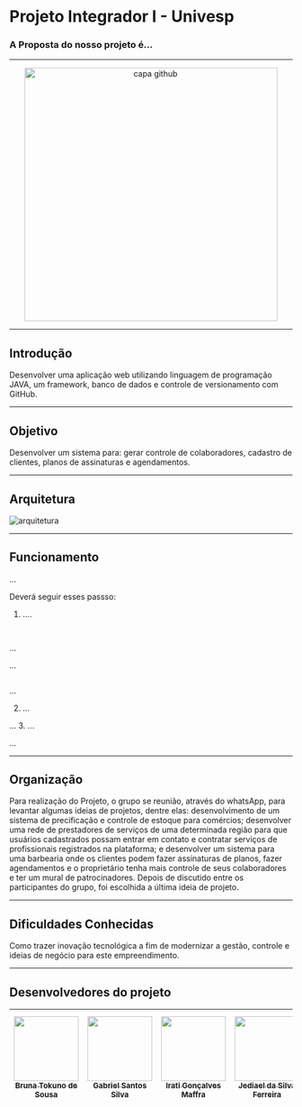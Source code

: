 # Projeto Integrador I - Univesp
###  A Proposta do nosso projeto é...
***
<div align="center">
 <img src= "C:\Users\igmf5\Documents\GitHub\UNIVESP\barbearia.jpg" alt="capa github" 
  width="450"/>
</div>



***
 
## Introdução 

Desenvolver uma aplicação web utilizando linguagem de programação JAVA, um framework, banco de dados e controle de versionamento com GitHub.



****

## Objetivo

Desenvolver um sistema para: gerar controle de colaboradores, cadastro de clientes, planos de assinaturas e agendamentos.
***

## Arquitetura

![arquitetura](C:\Users\igmf5\Documents\GitHub\UNIVESP\arquitetura.jpg)

***
## Funcionamento 

...

Deverá seguir esses passso: 

1. ....

```bash
  
```

...

...

```bash

```

...

2. ...

...
3. ...

...

****
## Organização

Para realização do Projeto, o grupo se reunião, através do whatsApp, para levantar algumas ideias de projetos, dentre elas: desenvolvimento de um sistema de precificação e controle de estoque para comércios; desenvolver uma rede de prestadores de serviços de uma determinada região para que usuários cadastrados possam entrar em contato e contratar serviços de profissionais registrados na plataforma; e desenvolver um sistema para uma barbearia onde os clientes podem fazer assinaturas de planos, fazer agendamentos e o proprietário tenha mais controle de seus colaboradores e ter um mural de patrocinadores. Depois de discutido entre os participantes do grupo, foi escolhida a última ideia de projeto. 

*** 

## Dificuldades Conhecidas

Como trazer inovação tecnológica a fim de modernizar a gestão, controle e ideias de negócio para este empreendimento. 



***
## Desenvolvedores do projeto

| [<img src="https://avatars.githubusercontent.com/u/170149114?v=4" width=115><br><sub>Bruna Tokuno de Sousa</sub>](https://github.com/bru-tokuno) | [<img src="https://avatars.githubusercontent.com/u/51243178?v=4" width=115><br><sub>Gabriel Santos Silva</sub>](https://github.com/GabrielSantos10) | [<img src="https://avatars.githubusercontent.com/u/124359272?v=4" width=115><br><sub>Irati Gonçalves Maffra</sub>](https://github.com/IratiMaffra) | [<img src="https://avatars.githubusercontent.com/u/163658340?v=4" width=115><br><sub>Jediael da Silva Ferreira</sub>](https://github.com/Jedi-Ferreira) | [<img src="https://avatars.githubusercontent.com/u/83663822?v=4" width=115><br><sub>João Donato de Morais Pereira</sub>](https://github.com/DonatoJoao) | [<img src="" width=115><br><sub>Lays Motta de Albuquerque Lourenço</sub>](https://github.com/Lays) | [<img src="" width=115><br><sub>Sandro Roberto Alves Júnior</sub>](https://github.com/sandro) | [<img src="https://avatars.githubusercontent.com/u/82459674?v=4" width=115><br><sub>Thiago Lourenço Sales</sub>](https://github.com/06022004) |
| :---: | :---: | :---: | :---: | :---: | :---: |:---: | :---: |

